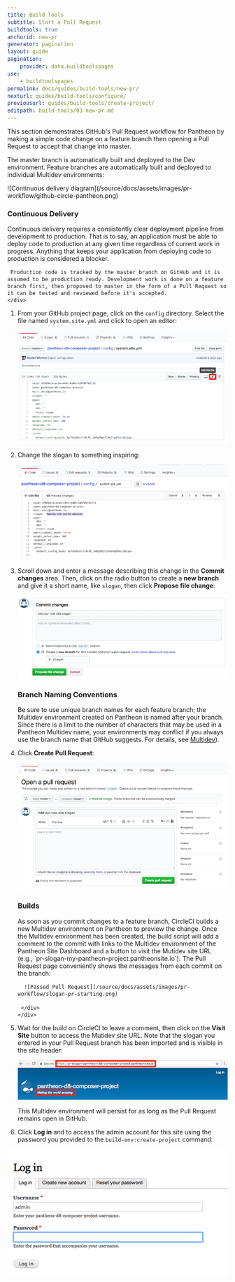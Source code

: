```yaml
---
title: Build Tools
subtitle: Start a Pull Request
buildtools: true
anchorid: new-pr
generator: pagination
layout: guide
pagination:
    provider: data.buildtoolspages
use:
    - buildtoolspages
permalink: docs/guides/build-tools/new-pr/
nexturl: guides/build-tools/configure/
previousurl: guides/build-tools/create-project/
editpath: build-tools/03-new-pr.md
---
```

This section demonstrates GitHub's Pull Request workflow for Pantheon by making a simple code change on a feature branch then opening a Pull Request to accept that change into master.

The master branch is automatically built and deployed to the Dev environment. Feature branches are automatically built and deployed to individual Multidev environments:

<p class="text-center" markdown="1">![Continuous delivery diagram](/source/docs/assets/images/pr-workflow/github-circle-pantheon.png)</p>


<div class="panel panel-drop panel-guide" id="accordion">
  <div class="panel-heading panel-drop-heading">
     <a class="accordion-toggle panel-drop-title collapsed" data-toggle="collapse" data-parent="#accordion" data-proofer-ignore data-target="#understand-cd"><h3 class="panel-title panel-drop-title" style="cursor:pointer;"><span style="line-height:.9" class="glyphicons glyphicons-lightbulb"></span> Continuous Delivery</h3></a>
   </div>
   <div id="understand-cd" class="collapse">
     <div class="panel-inner" markdown="1">
     Continuous delivery requires a consistently clear deployment pipeline from development to production. That is to say, an application must be able to deploy code to production at any given time regardless of current work in progress. Anything that keeps your application from deploying code to production is considered a blocker.

     Production code is tracked by the master branch on GitHub and it is assumed to be production ready. Development work is done on a feature branch first, then proposed to master in the form of a Pull Request so it can be tested and reviewed before it's accepted.
    </div>
   </div>
 </div>


1. From your GitHub project page, click on the `config` directory. Select the file named `system.site.yml` and click <span class="glyphicon glyphicon-pencil"></span> to open an editor:

    ![system.site.yml Configuration](/source/docs/assets/images/pr-workflow/system-site-config.png)

2. Change the slogan to something inspiring:

    ![Edit slogan](/source/docs/assets/images/pr-workflow/edit-slogan.png)

3. Scroll down and enter a message describing this change in the **Commit changes** area. Then, click on the radio button to create a **new branch** and give it a short name, like `slogan`, then click **Propose file change**:

    ![Create slogan branch](/source/docs/assets/images/pr-workflow/create-slogan-branch.png)

    <div class="panel panel-drop panel-guide" id="accordion">
      <div class="panel-heading panel-drop-heading">
         <a class="accordion-toggle panel-drop-title collapsed" data-toggle="collapse" data-parent="#accordion" data-proofer-ignore data-target="#understand-branch-names"><h3 class="panel-title panel-drop-title" style="cursor:pointer;"><span style="line-height:.9" class="glyphicons glyphicons-lightbulb"></span> Branch Naming Conventions</h3></a>
       </div>
       <div id="understand-branch-names" class="collapse">
         <div class="panel-inner" markdown="1">
         Be sure to use unique branch names for each feature branch; the Multidev environment created on Pantheon is named after your branch. Since there is a limit to the number of characters that may be used in a Pantheon Multidev name, your environments may conflict if you always use the branch name that GitHub suggests. For details, see <a href="/docs/multidev/#what-are-the-naming-conventions-for-branches" data-proofer-ignore>Multidev</a>).
        </div>
       </div>
     </div>


4. Click **Create Pull Request**:

    ![Slogan Pull Request](/source/docs/assets/images/pr-workflow/slogan-pull-request.png)

    <div class="panel panel-drop panel-guide" id="accordion">
      <div class="panel-heading panel-drop-heading">
         <a class="accordion-toggle panel-drop-title collapsed" data-toggle="collapse" data-parent="#accordion" data-proofer-ignore data-target="#understand-builds"><h3 class="panel-title panel-drop-title" style="cursor:pointer;"><span style="line-height:.9" class="glyphicons glyphicons-watch"></span> Builds</h3></a>
       </div>
       <div id="understand-builds" class="collapse">
         <div class="panel-inner" markdown="1">
         As soon as you commit changes to a feature branch, CircleCI builds a new Multidev environment on Pantheon to preview the change. Once the Multidev environment has been created, the build script will add a comment to the commit with links to the Multidev environment of the Pantheon Site Dashboard and a button to visit the Mutidev site URL (e.g., `pr-slogan-my-pantheon-project.pantheonsite.io`). The Pull Request page conveniently shows the messages from each commit on the branch:

         ![Passed Pull Request](/source/docs/assets/images/pr-workflow/slogan-pr-starting.png)

        </div>
       </div>
     </div>

5. Wait for the build on CircleCI to leave a comment, then click on the **Visit Site** button to access the Mutidev site URL. Note that the slogan you entered in your Pull Request branch has been imported and is visible in the site header:

    ![Site initial login](/source/docs/assets/images/pr-workflow/pr-slogan-site.png)

    This Multidev environment will persist for as long as the Pull Request remains open in GitHub.

6. Click **Log in** and to access the admin account for this site using the password you provided to the `build-env:create-project` command:

  ![Site admin log in](/source/docs/assets/images/pr-workflow/admin-log-in.png)
